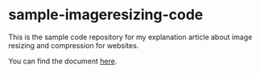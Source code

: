 # sample-imageresizing-code

This is the sample code repository for my explanation article about image resizing and compression for websites.

You can find the document [here](https://antsstyle.com/ImageCompressionDocLatest.pdf).
